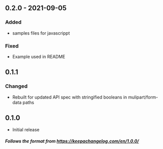 ## 0.2.0 - 2021-09-05

### Added

- samples files for javascrippt

### Fixed

- Example used in README

## 0.1.1

### Changed

- Rebuilt for updated API spec with stringified booleans in mulipart/form-data paths

## 0.1.0

- Initial release

##### Follows the format from https://keepachangelog.com/en/1.0.0/
